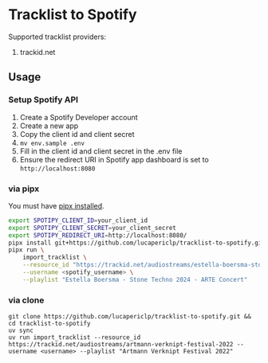 # Tracklist to Spotify
Supported tracklist providers:
1. trackid.net

## Usage
### Setup Spotify API
1. Create a Spotify Developer account
2. Create a new app
3. Copy the client id and client secret
4. `mv env.sample .env`
5. Fill in the client id and client secret in the .env file
6. Ensure the redirect URI in Spotify app dashboard is set to `http://localhost:8080`

### via pipx
You must have [pipx installed](https://github.com/pypa/pipx?tab=readme-ov-file#install-pipx).

```bash
export SPOTIPY_CLIENT_ID=your_client_id
export SPOTIPY_CLIENT_SECRET=your_client_secret
export SPOTIPY_REDIRECT_URI=http://localhost:8080/
pipx install git+https://github.com/lucapericlp/tracklist-to-spotify.git
pipx run \
    import_tracklist \
    --resource_id "https://trackid.net/audiostreams/estella-boersma-stone-techno-2024-arte-concert" \
    --username <spotify_username> \
    --playlist "Estella Boersma - Stone Techno 2024 - ARTE Concert"
```

### via clone
```
git clone https://github.com/lucapericlp/tracklist-to-spotify.git && cd tracklist-to-spotify
uv sync
uv run import_tracklist --resource_id https://trackid.net/audiostreams/artmann-verknipt-festival-2022 --username <username> --playlist "Artmann Verknipt Festival 2022"
```

